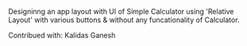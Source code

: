 
Designinng an app layout with UI of Simple Calculator using 'Relative Layout' with various buttons & without any funcationality of Calculator.


Contribued with:
    Kalidas Ganesh
